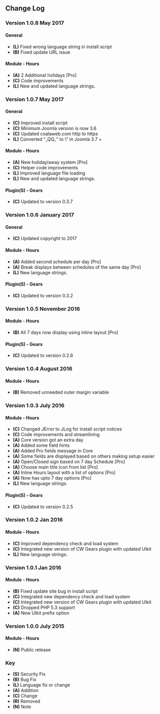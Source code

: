 ## Change Log

### Version 1.0.8 May 2017

#### General
- **(L)** Fixed wrong language string in install script
- **(B)** Fixed update URL issue

#### Module - Hours
- **(A)** 2 Additional holidays \[Pro\]
- **(C)** Code improvements
- **(L)** New and updated language strings.

### Version 1.0.7 May 2017

#### General
- **(C)** Improved install script
- **(C)** Minimum Joomla version is now 3.6
- **(C)** Updated coalaweb.com http to https
- **(L)** Converted "\_QQ_" to \\" in Joomla 3.7 +

#### Module - Hours
- **(A)** New holiday/away system \[Pro\]
- **(C)** Helper code improvements
- **(L)** Improved language file loading
- **(L)** New and updated language strings.

#### Plugin(S) - Gears
- **(C)** Updated to version 0.3.7

### Version 1.0.6 January 2017

#### General
- **(C)** Updated copyright to 2017

#### Module - Hours
- **(A)** Added second schedule per day \[Pro\]
- **(A)** Break displays between schedules of the same day \[Pro\]
- **(L)** New language strings.

#### Plugin(S) - Gears
- **(C)** Updated to version 0.3.2

### Version 1.0.5 November 2016

#### Module - Hours
- **(B)** All 7 days now display using inline layout \[Pro\]

#### Plugin(S) - Gears
- **(C)** Updated to version 0.2.6

### Version 1.0.4 August 2016

#### Module - Hours
- **(B)** Removed unneeded outer margin variable

### Version 1.0.3 July 2016

#### Module - Hours
- **(C)** Changed JError to JLog for install script notices
- **(C)** Code improvements and streamlining
- **(A)** Core version got an extra day
- **(A)** Added some field hints
- **(A)** Added Pro fields message in Core
- **(A)** Some fields are displayed based on others making setup easier
- **(A)** Open/Closed sign based on 7 day Schedule \[Pro\]
- **(A)** Choose main title icon from list \[Pro\]
- **(A)** Inline Hours layout with a list of options \[Pro\]
- **(A)** Now has upto 7 day options \[Pro\]
- **(L)** New language strings.

#### Plugin(S) - Gears
- **(C)** Updated to version 0.2.5

### Version 1.0.2 Jan 2016

#### Module - Hours
- **(C)** Improved dependency check and load system
- **(C)** Integrated new version of CW Gears plugin with updated UIkit
- **(L)** New language strings.

### Version 1.0.1 Jan 2016

#### Module - Hours
- **(B)** Fixed update site bug in install script
- **(C)** Integrated new dependency check and load system
- **(C)** Integrated new version of CW Gears plugin with updated UIkit
- **(C)** Dropped PHP 5.3 support
- **(A)** New UIkit prefix option

### Version 1.0.0 July 2015

#### Module - Hours
- **(N)** Public release

### Key
- **(S)** Security Fix
- **(B)** Bug Fix
- **(L)** Language fix or change
- **(A)** Addition
- **(C)** Change
- **(R)** Removed
- **(N)** Note